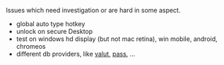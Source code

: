 Issues which need investigation or are hard in some aspect.

- global auto type hotkey
- unlock on secure Desktop
- test on windows hd display (but not mac retina), win mobile, android, chromeos
- different db providers, like [valut](vaultproject.io), [pass](http://www.passwordstore.org/), ...